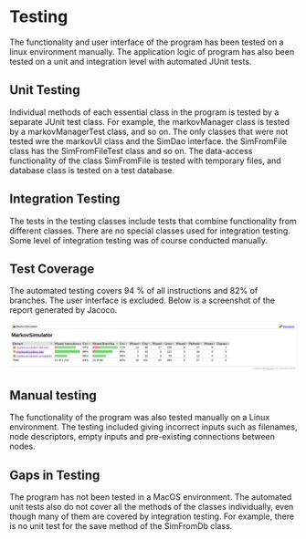 # Testing

The functionality and user interface of the program has been tested on a linux environment manually. 
The application logic of program has also been tested on a unit and integration level with automated JUnit tests.

## Unit Testing 
Individual methods of each essential class in the program is tested by a separate JUnit test class. For example, the markovManager class is tested by a markovManagerTest class, and so on. The only classes that were not tested wre the markovUI class and the SimDao interface. 
the SimFromFile class has the SimFromFileTest class and so on. The data-access functionality of the class SimFromFile is tested with temporary files, and database class is tested on a test database.

## Integration Testing
The tests in the testing classes include tests that combine functionality from different classes. There are no special classes used for integration testing.
Some level of integration testing was of course conducted manually. 

## Test Coverage
The automated testing covers 94 % of all instructions and 82% of branches. The user interface is excluded. Below is a screenshot of the report
generated by Jacoco.

![pic](/docs/pictures/testikattavuus.png)

## Manual testing

The functionality of the program was also tested manually on a Linux environment. The testing included giving incorrect inputs such as filenames, 
node descriptors, empty inputs and pre-existing connections between nodes.  

## Gaps in Testing

The program has not been tested in a MacOS environment. The automated unit tests also do not cover all the methods of the classes
individually, even though many of them are covered by integration testing. For example, there is no unit test for the save method of the 
SimFromDb class.
